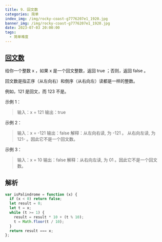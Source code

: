 ```yaml
---
title: 9. 回文数
categories: 简单
index_img: /img/rocky-coast-g7776207e1_1920.jpg
banner_img: /img/rocky-coast-g7776207e1_1920.jpg
date: 2023-07-03 20:00:00
tags:
  - 简单难度
---
```


## [回文数](https://leetcode.cn/problems/palindrome-number/)

给你一个整数 x ，如果 x 是一个回文整数，返回 true ；否则，返回 false 。

回文数是指正序（从左向右）和倒序（从右向左）读都是一样的整数。

例如，121 是回文，而 123 不是。

<!-- more -->

示例 1：

> 输入：x = 121
> 输出：true

示例 2：

> 输入：x = -121
> 输出：false
> 解释：从左向右读, 为 -121 。 从右向左读, 为 121- 。因此它不是一个回文数。

示例 3：

> 输入：x = 10
> 输出：false
> 解释：从右向左读, 为 01 。因此它不是一个回文数。

## 解析

```javascript
var isPalindrome = function (x) {
  if (x < 0) return false;
  let result = 0;
  let t = x;
  while (t >= 1) {
    result = result * 10 + (t % 10);
    t = Math.floor(t / 10);
  }
  return result === x;
};
```
